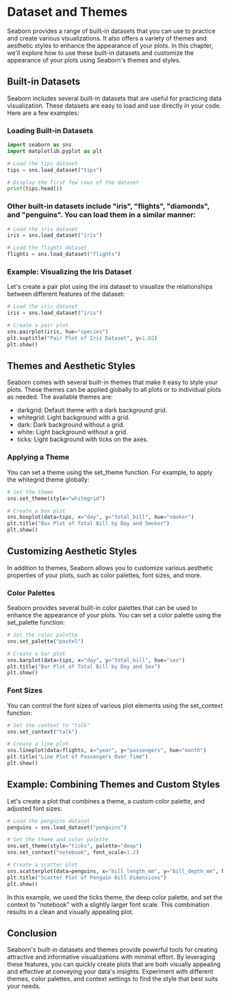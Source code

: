 # Dataset and Themes
Seaborn provides a range of built-in datasets that you can use to practice and create various visualizations. It also offers a variety of themes and aesthetic styles to enhance the appearance of your plots. In this chapter, we'll explore how to use these built-in datasets and customize the appearance of your plots using Seaborn's themes and styles.

## Built-in Datasets
Seaborn includes several built-in datasets that are useful for practicing data visualization. These datasets are easy to load and use directly in your code. Here are a few examples:

### Loading Built-in Datasets

```python
import seaborn as sns
import matplotlib.pyplot as plt

# Load the tips dataset
tips = sns.load_dataset("tips")

# Display the first few rows of the dataset
print(tips.head())
```

### Other built-in datasets include "iris", "flights", "diamonds", and "penguins". You can load them in a similar manner:

```python
# Load the iris dataset
iris = sns.load_dataset("iris")

# Load the flights dataset
flights = sns.load_dataset("flights")
```

### Example: Visualizing the Iris Dataset
Let's create a pair plot using the iris dataset to visualize the relationships between different features of the dataset:

```python
# Load the iris dataset
iris = sns.load_dataset("iris")

# Create a pair plot
sns.pairplot(iris, hue="species")
plt.suptitle("Pair Plot of Iris Dataset", y=1.02)
plt.show()
```

## Themes and Aesthetic Styles
Seaborn comes with several built-in themes that make it easy to style your plots. These themes can be applied globally to all plots or to individual plots as needed. The available themes are:

- darkgrid: Default theme with a dark background grid.
- whitegrid: Light background with a grid.
- dark: Dark background without a grid.
- white: Light background without a grid.
- ticks: Light background with ticks on the axes.

### Applying a Theme
You can set a theme using the set_theme function. For example, to apply the whitegrid theme globally:

```python
# Set the theme
sns.set_theme(style="whitegrid")

# Create a box plot
sns.boxplot(data=tips, x="day", y="total_bill", hue="smoker")
plt.title("Box Plot of Total Bill by Day and Smoker")
plt.show()
```

## Customizing Aesthetic Styles
In addition to themes, Seaborn allows you to customize various aesthetic properties of your plots, such as color palettes, font sizes, and more.

### Color Palettes
Seaborn provides several built-in color palettes that can be used to enhance the appearance of your plots. You can set a color palette using the set_palette function:

```python
# Set the color palette
sns.set_palette("pastel")

# Create a bar plot
sns.barplot(data=tips, x="day", y="total_bill", hue="sex")
plt.title("Bar Plot of Total Bill by Day and Sex")
plt.show()
```

### Font Sizes
You can control the font sizes of various plot elements using the set_context function:

```python
# Set the context to "talk"
sns.set_context("talk")

# Create a line plot
sns.lineplot(data=flights, x="year", y="passengers", hue="month")
plt.title("Line Plot of Passengers Over Time")
plt.show()
```

## Example: Combining Themes and Custom Styles
Let's create a plot that combines a theme, a custom color palette, and adjusted font sizes:

```python
# Load the penguins dataset
penguins = sns.load_dataset("penguins")

# Set the theme and color palette
sns.set_theme(style="ticks", palette="deep")
sns.set_context("notebook", font_scale=1.2)

# Create a scatter plot
sns.scatterplot(data=penguins, x="bill_length_mm", y="bill_depth_mm", hue="species", style="species")
plt.title("Scatter Plot of Penguin Bill Dimensions")
plt.show()
```

In this example, we used the ticks theme, the deep color palette, and set the context to "notebook" with a slightly larger font scale. This combination results in a clean and visually appealing plot.

## Conclusion
Seaborn's built-in datasets and themes provide powerful tools for creating attractive and informative visualizations with minimal effort. By leveraging these features, you can quickly create plots that are both visually appealing and effective at conveying your data's insights. Experiment with different themes, color palettes, and context settings to find the style that best suits your needs.
